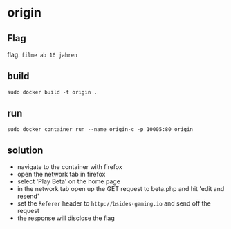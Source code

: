 # origin
## Flag
flag: `filme ab 16 jahren`
## build
`sudo docker build -t origin .`
## run
`sudo docker container run --name origin-c -p 10005:80 origin`
## solution
* navigate to the container with firefox
* open the network tab in firefox
* select 'Play Beta' on the home page
* in the network tab open up the GET request to beta.php and hit 'edit and resend'
* set the `Referer` header to `http://bsides-gaming.io` and send off the request
* the response will disclose the flag
